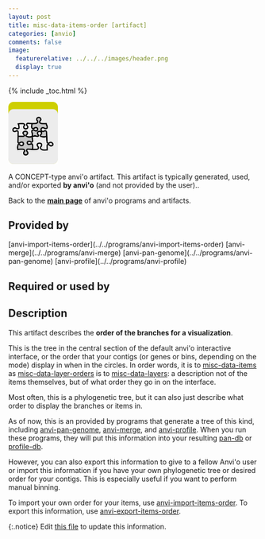 ```yaml
---
layout: post
title: misc-data-items-order [artifact]
categories: [anvio]
comments: false
image:
  featurerelative: ../../../images/header.png
  display: true
---
```



{% include _toc.html %}


<img src="../../images/icons/CONCEPT.png" alt="CONCEPT" style="width:100px; border:none" />

A CONCEPT-type anvi'o artifact. This artifact is typically generated, used, and/or exported **by anvi'o** (and not provided by the user)..

Back to the **[main page](../../)** of anvi'o programs and artifacts.

## Provided by


<p style="text-align: left" markdown="1"><span class="artifact-p">[anvi-import-items-order](../../programs/anvi-import-items-order)</span> <span class="artifact-p">[anvi-merge](../../programs/anvi-merge)</span> <span class="artifact-p">[anvi-pan-genome](../../programs/anvi-pan-genome)</span> <span class="artifact-p">[anvi-profile](../../programs/anvi-profile)</span></p>


## Required or used by

<p style="text-align: left" markdown="1"></p>

## Description

This artifact describes the **order of the branches for a visualization**.

This is the tree in the central section of the default anvi'o interactive interface, or the order that your contigs (or genes or bins, depending on the mode) display in when in the circles. In order words, it is to <span class="artifact-n">[misc-data-items](/software/anvio/help/artifacts/misc-data-items)</span> as <span class="artifact-n">[misc-data-layer-orders](/software/anvio/help/artifacts/misc-data-layer-orders)</span> is to <span class="artifact-n">[misc-data-layers](/software/anvio/help/artifacts/misc-data-layers)</span>: a description not of the items themselves, but of what order they go in on the interface. 

Most often, this is a phylogenetic tree, but it can also just describe what order to display the branches or items in. 

As of now, this is an provided by programs that generate a tree of this kind, including <span class="artifact-n">[anvi-pan-genome](/software/anvio/help/programs/anvi-pan-genome)</span>, <span class="artifact-n">[anvi-merge](/software/anvio/help/programs/anvi-merge)</span>, and <span class="artifact-n">[anvi-profile](/software/anvio/help/programs/anvi-profile)</span>. When you run these programs, they will put this information into your resulting <span class="artifact-n">[pan-db](/software/anvio/help/artifacts/pan-db)</span> or <span class="artifact-n">[profile-db](/software/anvio/help/artifacts/profile-db)</span>. 

However, you can also export this information to give to a fellow Anvi'o user or import this information if you have your own phylogenetic tree or desired order for your contigs. This is especially useful if you want to perform manual binning. 

To import your own order for your items, use <span class="artifact-n">[anvi-import-items-order](/software/anvio/help/programs/anvi-import-items-order)</span>. To export this information, use <span class="artifact-n">[anvi-export-items-order](/software/anvio/help/programs/anvi-export-items-order)</span>. 




{:.notice}
Edit [this file](https://github.com/merenlab/anvio/tree/master/anvio/docs/artifacts/misc-data-items-order.md) to update this information.

